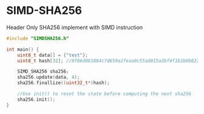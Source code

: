 # SIMD-SHA256
Header Only SHA256 implement with SIMD instruction

```C++
#include "SIMDSHA256.h"

int main() {
    uint8_t data[] = {"test"};
    uint8_t hash[32]; //9f86d081884c7d659a2feaa0c55ad015a3bf4f1b2b0b822cd15d6c15b0f00a08

    SIMD_SHA256 sha256;
    sha256.update(data, 4);
    sha256.finallize((uint32_t*)hash);

    //Use init() to reset the state before computing the next sha256
    sha256.init();
}
```
